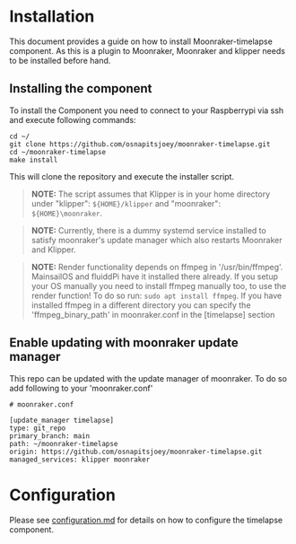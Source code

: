 # Installation

This document provides a guide on how to install Moonraker-timelapse component.
As this is a plugin to Moonraker, Moonraker and klipper needs to be installed
before hand.

## Installing the component

To install the Component you need to connect to your Raspberrypi via ssh and
execute following commands:

```
cd ~/
git clone https://github.com/osnapitsjoey/moonraker-timelapse.git
cd ~/moonraker-timelapse
make install
```

This will clone the repository and execute the installer script.

> **NOTE:** The script assumes that Klipper is in your home directory under
> "klipper": `${HOME}/klipper` and "moonraker": `${HOME}\moonraker`.

> **NOTE:** Currently, there is a dummy systemd service installed
> to satisfy moonraker's update manager which also restarts Moonraker and Klipper.

> **NOTE:** Render functionality depends on ffmpeg in '/usr/bin/ffmpeg'.
> MainsailOS and fluiddPi have it installed there already. If you setup your OS
> manually you need to install ffmpeg manually too, to use the render function!
> To do so run: `sudo apt install ffmpeg`. If you have installed ffmpeg in a different
> directory you can specify the 'ffmpeg_binary_path' in moonraker.conf in the
> [timelapse] section

## Enable updating with moonraker update manager

This repo can be updated with the update manager of moonraker. To do so
add following to your 'moonraker.conf'

```
# moonraker.conf

[update_manager timelapse]
type: git_repo
primary_branch: main
path: ~/moonraker-timelapse
origin: https://github.com/osnapitsjoey/moonraker-timelapse.git
managed_services: klipper moonraker
```

# Configuration

Please see [configuration.md](configuration.md) for details on how to
configure the timelapse component.
